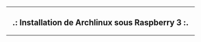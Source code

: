 ------------------------------------------------------------------------------------------------------------------------------------------------

## <p align='center'> .: Installation de Archlinux sous Raspberry 3 :. </p>

------------------------------------------------------------------------------------------------------------------------------------------------

